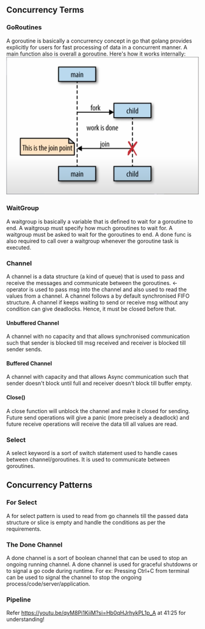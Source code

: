 ## Concurrency Terms
### GoRoutines
A goroutine is basically a concurrency concept in go that golang provides explicitly for users for fast processing of data in a concurrent manner. A main function also is overall a goroutine. Here's how it works internally:
![concurrency.png](../../data/concurrency.png)

### WaitGroup
A waitgroup is basically a variable that is defined to wait for a goroutine to end. A waitgroup must specify how much goroutines to wait for. A waitgroup must be asked to wait for the goroutines to end. A done func is also required to call over a waitgroup whenever the goroutine task is executed.

### Channel
A channel is a data structure (a kind of queue) that is used to pass and receive the messages and communicate between the goroutines. <- operator is used to pass msg into the channel and also used to read the values from a channel. A channel follows a by default synchronised FIFO structure. A channel if keeps waiting to send or receive msg without any condition can give deadlocks. Hence, it must be closed before that.

#### Unbuffered Channel
A channel with no capacity and that allows synchronised communication such that sender is blocked till msg received and receiver is blocked till sender sends.

#### Buffered Channel
A channel with capacity and that allows Async communication such that sender doesn't block until full and receiver doesn't block till buffer empty.

#### Close()
A close function will unblock the channel and make it closed for sending. Future send operations will give a panic (more precisely a deadlock) and future receive operations will receive the data till all values are read.

### Select
A select keyword is a sort of switch statement used to handle cases between channel/goroutines. It is used to communicate between goroutines.

## Concurrency Patterns
### For Select
A for select pattern is used to read from go channels till the passed data structure or slice is empty and handle the conditions as per the requirements.

### The Done Channel
A done channel is a sort of boolean channel that can be used to stop an ongoing running channel. A done channel is used for graceful shutdowns or to signal a go code during runtime. For ex: Pressing Ctrl+C from terminal can be used to signal the channel to stop the ongoing process/code/server/application.

### Pipeline
Refer https://youtu.be/qyM8Pi1KiiM?si=Hb0qHJrhykPL1p_A at 41:25 for understanding!

